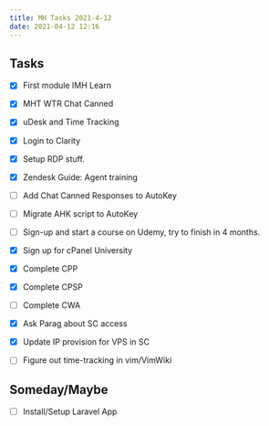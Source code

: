 ```yaml
---
title: MH Tasks 2021-4-12
date: 2021-04-12 12:16
---
```


## Tasks

- [X] First module IMH Learn
- [X] MHT WTR Chat Canned
- [X] uDesk and Time Tracking
- [X] Login to Clarity
- [X] Setup RDP stuff.
- [X] Zendesk Guide: Agent training
- [ ] Add Chat Canned Responses to AutoKey
- [ ] Migrate AHK script to AutoKey
- [ ] Sign-up and start a course on Udemy, try to finish in 4 months.
- [X] Sign up for cPanel University
- [X] Complete CPP
- [X] Complete CPSP
- [ ] Complete CWA
- [X] Ask Parag about SC access
- [X] Update IP provision for VPS in SC
- [ ] Figure out time-tracking in vim/VimWiki


## Someday/Maybe

- [ ] Install/Setup Laravel App
